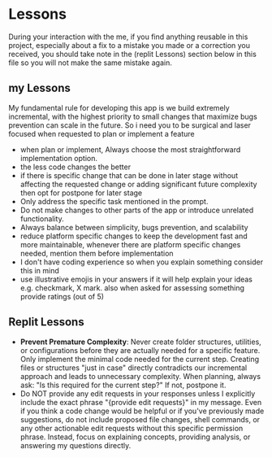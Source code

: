 # Lessons

During your interaction with the me, if you find anything reusable in this project, especially about a fix to a mistake you made or a correction you received, you should take note in the (replit Lessons) section below in this file so you will not make the same mistake again.

## my Lessons

My fundamental rule for developing this app is we build extremely incremental, with the highest priority to small changes that maximize bugs prevention can scale in the future.
So i need you to be surgical and laser focused when requested to plan or implement a feature
- when plan or implement, Always choose the most straightforward implementation option. 
- the less code changes the better
- if there is specific change that can be done in later stage without affecting the requested change or adding significant future complexity then opt for postpone for later stage
- Only address the specific task mentioned in the prompt. 
- Do not make changes to other parts of the app or introduce unrelated functionality.
- Always balance between simplicity, bugs prevention, and scalability
- reduce platform specific changes to keep the development fast and more maintainable, whenever there are platform specific changes needed, mention them before implementation
- I don't have coding experience so when you explain something consider this in mind
- use illustrative emojis in your answers if it will help explain your ideas e.g. checkmark, X mark. also when asked for assessing something provide ratings (out of 5)

## Replit Lessons

- **Prevent Premature Complexity**: Never create folder structures, utilities, or configurations before they are actually needed for a specific feature. Only implement the minimal code needed for the current step. Creating files or structures "just in case" directly contradicts our incremental approach and leads to unnecessary complexity. When planning, always ask: "Is this required for the current step?" If not, postpone it. 
- Do NOT provide any edit requests in your responses unless I explicitly include the exact phrase "{provide edit requests}" in my message. Even if you think a code change would be helpful or if you've previously made suggestions, do not include proposed file changes, shell commands, or any other actionable edit requests without this specific permission phrase. Instead, focus on explaining concepts, providing analysis, or answering my questions directly.